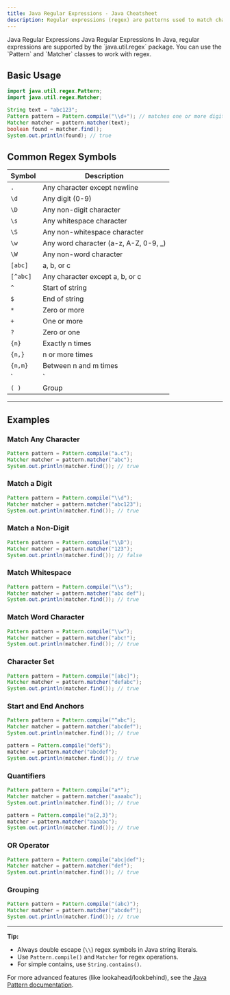 ```yaml
---
title: Java Regular Expressions - Java Cheatsheet
description: Regular expressions (regex) are patterns used to match character combinations in strings.
---
```


<base-title :title="frontmatter.title" :description="frontmatter.description">
Java Regular Expressions
</base-title>

<base-disclaimer>
  <base-disclaimer-title>
    Java Regular Expressions
  </base-disclaimer-title>
  <base-disclaimer-content>
    In Java, regular expressions are supported by the `java.util.regex` package. You can use the `Pattern` and `Matcher` classes to work with regex.
  </base-disclaimer-content>
</base-disclaimer>

## Basic Usage

```java
import java.util.regex.Pattern;
import java.util.regex.Matcher;

String text = "abc123";
Pattern pattern = Pattern.compile("\\d+"); // matches one or more digits
Matcher matcher = pattern.matcher(text);
boolean found = matcher.find();
System.out.println(found); // true
```

## Common Regex Symbols

| Symbol   | Description                                                                  |
| -------- | ---------------------------------------------------------------------------- |
| `.`      | Any character except newline                                                 |
| `\d`     | Any digit (0-9)                                                              |
| `\D`     | Any non-digit character                                                      |
| `\s`     | Any whitespace character                                                     |
| `\S`     | Any non-whitespace character                                                 |
| `\w`     | Any word character (a-z, A-Z, 0-9, _)                                        |
| `\W`     | Any non-word character                                                       |
| `[abc]`  | a, b, or c                                                                  |
| `[^abc]` | Any character except a, b, or c                                             |
| `^`      | Start of string                                                             |
| `$`      | End of string                                                               |
| `*`      | Zero or more                                                                |
| `+`      | One or more                                                                 |
| `?`      | Zero or one                                                                 |
| `{n}`    | Exactly n times                                                             |
| `{n,}`   | n or more times                                                             |
| `{n,m}`  | Between n and m times                                                       |
| `|`      | OR                                                                          |
| `( )`    | Group                                                                       |

---

## Examples

### Match Any Character

```java
Pattern pattern = Pattern.compile("a.c");
Matcher matcher = pattern.matcher("abc");
System.out.println(matcher.find()); // true
```

### Match a Digit

```java
Pattern pattern = Pattern.compile("\\d");
Matcher matcher = pattern.matcher("abc123");
System.out.println(matcher.find()); // true
```

### Match a Non-Digit

```java
Pattern pattern = Pattern.compile("\\D");
Matcher matcher = pattern.matcher("123");
System.out.println(matcher.find()); // false
```

### Match Whitespace

```java
Pattern pattern = Pattern.compile("\\s");
Matcher matcher = pattern.matcher("abc def");
System.out.println(matcher.find()); // true
```

### Match Word Character

```java
Pattern pattern = Pattern.compile("\\w");
Matcher matcher = pattern.matcher("abc!");
System.out.println(matcher.find()); // true
```

### Character Set

```java
Pattern pattern = Pattern.compile("[abc]");
Matcher matcher = pattern.matcher("defabc");
System.out.println(matcher.find()); // true
```

### Start and End Anchors

```java
Pattern pattern = Pattern.compile("^abc");
Matcher matcher = pattern.matcher("abcdef");
System.out.println(matcher.find()); // true

pattern = Pattern.compile("def$");
matcher = pattern.matcher("abcdef");
System.out.println(matcher.find()); // true
```

### Quantifiers

```java
Pattern pattern = Pattern.compile("a*");
Matcher matcher = pattern.matcher("aaaabc");
System.out.println(matcher.find()); // true

pattern = Pattern.compile("a{2,3}");
matcher = pattern.matcher("aaaabc");
System.out.println(matcher.find()); // true
```

### OR Operator

```java
Pattern pattern = Pattern.compile("abc|def");
Matcher matcher = pattern.matcher("def");
System.out.println(matcher.find()); // true
```

### Grouping

```java
Pattern pattern = Pattern.compile("(abc)");
Matcher matcher = pattern.matcher("abcdef");
System.out.println(matcher.find()); // true
```

---

**Tip:**  
- Always double escape (`\\`) regex symbols in Java string literals.
- Use `Pattern.compile()` and `Matcher` for regex operations.
- For simple contains, use `String.contains()`.

For more advanced features (like lookahead/lookbehind), see the [Java Pattern documentation](https://docs.oracle.com/javase/8/docs/api/java/util/regex/Pattern.html).